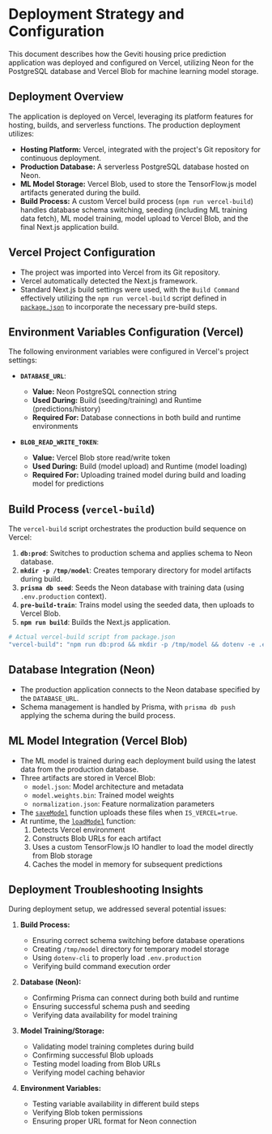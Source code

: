 # Deployment Strategy and Configuration

This document describes how the Geviti housing price prediction application was deployed and configured on Vercel, utilizing Neon for the PostgreSQL database and Vercel Blob for machine learning model storage.

## Deployment Overview

The application is deployed on Vercel, leveraging its platform features for hosting, builds, and serverless functions. The production deployment utilizes:

- **Hosting Platform:** Vercel, integrated with the project's Git repository for continuous deployment.
- **Production Database:** A serverless PostgreSQL database hosted on Neon.
- **ML Model Storage:** Vercel Blob, used to store the TensorFlow.js model artifacts generated during the build.
- **Build Process:** A custom Vercel build process (`npm run vercel-build`) handles database schema switching, seeding (including ML training data fetch), ML model training, model upload to Vercel Blob, and the final Next.js application build.

## Vercel Project Configuration

- The project was imported into Vercel from its Git repository.
- Vercel automatically detected the Next.js framework.
- Standard Next.js build settings were used, with the `Build Command` effectively utilizing the `npm run vercel-build` script defined in [`package.json`](/Users/dylankinsella/geviti/package.json) to incorporate the necessary pre-build steps.

## Environment Variables Configuration (Vercel)

The following environment variables were configured in Vercel's project settings:

- **`DATABASE_URL`**:

  - **Value:** Neon PostgreSQL connection string
  - **Used During:** Build (seeding/training) and Runtime (predictions/history)
  - **Required For:** Database connections in both build and runtime environments

- **`BLOB_READ_WRITE_TOKEN`**:
  - **Value:** Vercel Blob store read/write token
  - **Used During:** Build (model upload) and Runtime (model loading)
  - **Required For:** Uploading trained model during build and loading model for predictions

## Build Process (`vercel-build`)

The `vercel-build` script orchestrates the production build sequence on Vercel:

1. **`db:prod`**: Switches to production schema and applies schema to Neon database.
2. **`mkdir -p /tmp/model`**: Creates temporary directory for model artifacts during build.
3. **`prisma db seed`**: Seeds the Neon database with training data (using `.env.production` context).
4. **`pre-build-train`**: Trains model using the seeded data, then uploads to Vercel Blob.
5. **`npm run build`**: Builds the Next.js application.

```bash
# Actual vercel-build script from package.json
"vercel-build": "npm run db:prod && mkdir -p /tmp/model && dotenv -e .env.production -- prisma db seed && dotenv -e .env.production -- npm run pre-build-train && npm run build"
```

## Database Integration (Neon)

- The production application connects to the Neon database specified by the `DATABASE_URL`.
- Schema management is handled by Prisma, with `prisma db push` applying the schema during the build process.

## ML Model Integration (Vercel Blob)

- The ML model is trained during each deployment build using the latest data from the production database.
- Three artifacts are stored in Vercel Blob:
  - `model.json`: Model architecture and metadata
  - `model.weights.bin`: Trained model weights
  - `normalization.json`: Feature normalization parameters
- The [`saveModel`](/Users/dylankinsella/geviti/src/services/ml/persistence.ts) function uploads these files when `IS_VERCEL=true`.
- At runtime, the [`loadModel`](/Users/dylankinsella/geviti/src/services/ml/persistence.ts) function:
  1. Detects Vercel environment
  2. Constructs Blob URLs for each artifact
  3. Uses a custom TensorFlow.js IO handler to load the model directly from Blob storage
  4. Caches the model in memory for subsequent predictions

## Deployment Troubleshooting Insights

During deployment setup, we addressed several potential issues:

1. **Build Process:**

   - Ensuring correct schema switching before database operations
   - Creating `/tmp/model` directory for temporary model storage
   - Using `dotenv-cli` to properly load `.env.production`
   - Verifying build command execution order

2. **Database (Neon):**

   - Confirming Prisma can connect during both build and runtime
   - Ensuring successful schema push and seeding
   - Verifying data availability for model training

3. **Model Training/Storage:**

   - Validating model training completes during build
   - Confirming successful Blob uploads
   - Testing model loading from Blob URLs
   - Verifying model caching behavior

4. **Environment Variables:**
   - Testing variable availability in different build steps
   - Verifying Blob token permissions
   - Ensuring proper URL format for Neon connection
